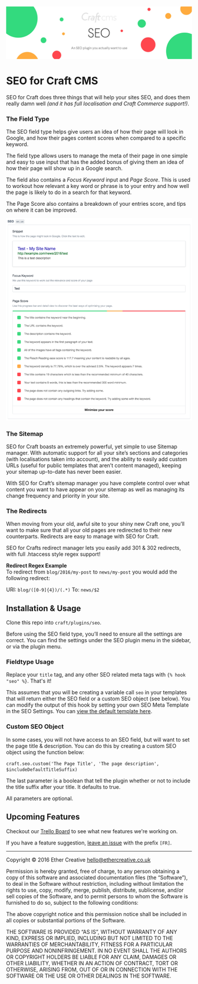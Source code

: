 ![SEO for Craft CMS](resources/imgs/banner.jpg)

# SEO for Craft CMS

SEO for Craft does three things that will help your sites SEO, and does them really damn well *(and it has full localisation and Craft Commerce support!)*.

### The Field Type

The SEO field type helps give users an idea of how their page will look in Google, and how their pages content scores when compared to a specific keyword.

The field type allows users to manage the meta of their page in one simple and easy to use input that has the added bonus of giving them an idea of how their page will show up in a Google search.

The field also contains a *Focus Keyword* input and *Page Score*. This is used to workout how relevant a key word or phrase is to your entry and how well the page is likely to do in a search for that keyword.

The Page Score also contains a breakdown of your entries score, and tips on where it can be improved.

![SEO for Craft CMS](resources/imgs/fieldtype.png)

### The Sitemap

SEO for Craft boasts an extremely powerful, yet simple to use Sitemap manager. With automatic support for all your site’s sections and categories (with localisations taken into account), and the ability to easily add custom URLs (useful for public templates that aren’t content managed), keeping your sitemap up-to-date has never been easier.

With SEO for Craft’s sitemap manager you have complete control over what content you want to have appear on your sitemap as well as managing its change frequency and priority in your site.

### The Redirects

When moving from your old, awful site to your shiny new Craft one, you’ll want to make sure that all your old pages are redirected to their new counterparts. Redirects are easy to manage with SEO for Craft.

SEO for Crafts redirect manager lets you easily add 301 & 302 redirects, with full .htaccess style regex support!

**Redirect Regex Example**  
To redirect from `blog/2016/my-post` to `news/my-post` you would add the following redirect:

URI: `blog/([0-9]{4})/(.*)` To: `news/$2`

## Installation & Usage

Clone this repo into `craft/plugins/seo`.

Before using the SEO field type, you’ll need to ensure all the settings are correct. You can find the settings under the SEO plugin menu in the sidebar, or via the plugin menu.

### Fieldtype Usage

Replace your `title` tag, and any other SEO related meta tags with `{% hook "seo" %}`. That's it!

This assumes that you will be creating a variable call `seo` in your templates that will return either the SEO field or a custom SEO object (see below). You can modify the output of this hook by setting your own SEO Meta Template in the SEO Settings. You can [view the default template here](https://github.com/ethercreative/seo/blob/master/seo/templates/seo/_meta.twig).

### Custom SEO Object

In some cases, you will not have access to an SEO field, but will want to set the page title & description. You can do this by creating a custom SEO object using the function below:

```twig
craft.seo.custom('The Page Title', 'The page description', $includeDefaultTitleSuffix)
```

The last parameter is a boolean that tell the plugin whether or not to include the title suffix after your title. It defaults to true.

All parameters are optional.

## Upcoming Features

Checkout our [Trello Board](https://trello.com/b/XvBY9m5l/seo-plugin) to see what new features we're working on.

If you have a feature suggestion, [leave an issue](https://github.com/ethercreative/seo/issues) with the prefix `[FR]`.  

---

Copyright © 2016 Ether Creative <hello@ethercreative.co.uk>

Permission is hereby granted, free of charge, to any person obtaining a copy of this software and associated documentation files (the “Software”), to deal in the Software without restriction, including without limitation the rights to use, copy, modify, merge, publish, distribute, sublicense, and/or sell copies of the Software, and to permit persons to whom the Software is furnished to do so, subject to the following conditions:

The above copyright notice and this permission notice shall be included in all copies or substantial portions of the Software.

THE SOFTWARE IS PROVIDED “AS IS”, WITHOUT WARRANTY OF ANY KIND, EXPRESS OR IMPLIED, INCLUDING BUT NOT LIMITED TO THE WARRANTIES OF MERCHANTABILITY, FITNESS FOR A PARTICULAR PURPOSE AND NONINFRINGEMENT. IN NO EVENT SHALL THE AUTHORS OR COPYRIGHT HOLDERS BE LIABLE FOR ANY CLAIM, DAMAGES OR OTHER LIABILITY, WHETHER IN AN ACTION OF CONTRACT, TORT OR OTHERWISE, ARISING FROM, OUT OF OR IN CONNECTION WITH THE SOFTWARE OR THE USE OR OTHER DEALINGS IN THE SOFTWARE.